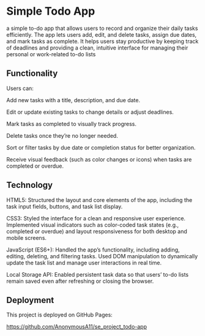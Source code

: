 # Simple Todo App

a simple to-do app that allows users to record and organize their daily tasks efficiently. The app lets users add, edit, and delete tasks, assign due dates, and mark tasks as complete. It helps users stay productive by keeping track of deadlines and providing a clean, intuitive interface for managing their personal or work-related to-do lists

## Functionality

Users can:

Add new tasks with a title, description, and due date.

Edit or update existing tasks to change details or adjust deadlines.

Mark tasks as completed to visually track progress.

Delete tasks once they’re no longer needed.

Sort or filter tasks by due date or completion status for better organization.

Receive visual feedback (such as color changes or icons) when tasks are completed or overdue.

## Technology

HTML5: Structured the layout and core elements of the app, including the task input fields, buttons, and task list display.

CSS3: Styled the interface for a clean and responsive user experience. Implemented visual indicators such as color-coded task states (e.g., completed or overdue) and layout responsiveness for both desktop and mobile screens.

JavaScript (ES6+): Handled the app’s functionality, including adding, editing, deleting, and filtering tasks. Used DOM manipulation to dynamically update the task list and manage user interactions in real time.

Local Storage API: Enabled persistent task data so that users’ to-do lists remain saved even after refreshing or closing the browser.

## Deployment

This project is deployed on GitHub Pages:

https://github.com/AnonymousA11/se_project_todo-app
